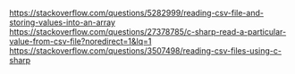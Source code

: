https://stackoverflow.com/questions/5282999/reading-csv-file-and-storing-values-into-an-array <br />
https://stackoverflow.com/questions/27378785/c-sharp-read-a-particular-value-from-csv-file?noredirect=1&lq=1 <br />
https://stackoverflow.com/questions/3507498/reading-csv-files-using-c-sharp <br />
